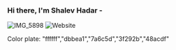 ### Hi there, I'm Shalev Hadar - 

![IMG_5898](https://user-images.githubusercontent.com/76647060/148210836-29983288-e5e7-4754-8fd5-f6191fef29fb.PNG)
![Website](https://www.linkedin.com/in/shalev-hadar-30703b144/)

Color plate: "ffffff","dbbea1","7a6c5d","3f292b","48acdf"

